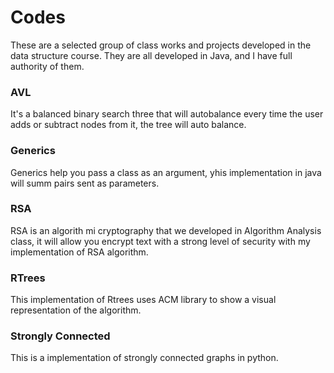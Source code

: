 # Codes
These are a selected group of class works and projects developed in the data structure course. They are all developed in Java, and I have full authority of them.

<h3>AVL</h3> It's a balanced binary search three that will autobalance every time the user adds or subtract nodes from it, the tree will auto balance.

<h3>Generics</h3> Generics help you pass a class as an argument, yhis implementation in java will summ pairs sent as parameters.

<h3>RSA</h3> RSA is an algorith mi cryptography that we developed in Algorithm Analysis class, it will allow you encrypt text with a strong level of security with my implementation of RSA algorithm.

<h3>RTrees</h3> This implementation of Rtrees uses ACM library to show a visual representation of the algorithm.

<h3>Strongly Connected</h3> This is a implementation of strongly connected graphs in python.
